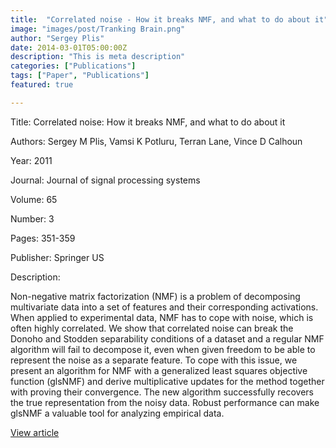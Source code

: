 ```yaml
---
title:  "Correlated noise - How it breaks NMF, and what to do about it"
image: "images/post/Tranking Brain.png"
author: "Sergey Plis"
date: 2014-03-01T05:00:00Z
description: "This is meta description"
categories: ["Publications"]
tags: ["Paper", "Publications"]
featured: true

---
```

Title: Correlated noise: How it breaks NMF, and what to do about it
  
Authors: Sergey M Plis, Vamsi K Potluru, Terran Lane, Vince D Calhoun
  
Year: 2011
  
Journal: Journal of signal processing systems
  
Volume: 65
  
Number: 3
  
Pages: 351-359
  
Publisher: Springer US
  
Description:
  
Non-negative matrix factorization (NMF) is a problem of decomposing multivariate data into a set of features and their corresponding activations. When applied to experimental data, NMF has to cope with noise, which is often highly correlated. We show that correlated noise can break the Donoho and Stodden separability conditions of a dataset and a regular NMF algorithm will fail to decompose it, even when given freedom to be able to represent the noise as a separate feature. To cope with this issue, we present an algorithm for NMF with a generalized least squares objective function (glsNMF) and derive multiplicative updates for the method together with proving their convergence. The new algorithm successfully recovers the true representation from the noisy data. Robust performance can make glsNMF a valuable tool for analyzing empirical data.

  
[View article](https://link.springer.com/article/10.1007/s11265-010-0511-8)  
